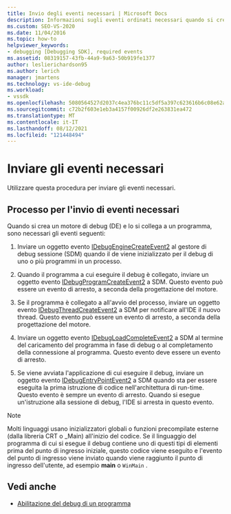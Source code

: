 ```yaml
---
title: Invio degli eventi necessari | Microsoft Docs
description: Informazioni sugli eventi ordinati necessari quando si crea un motore di debug e lo si collega a un programma Visual Studio debug.
ms.custom: SEO-VS-2020
ms.date: 11/04/2016
ms.topic: how-to
helpviewer_keywords:
- debugging [Debugging SDK], required events
ms.assetid: 08319157-43fb-44a9-9a63-50b919fe1377
author: leslierichardson95
ms.author: lerich
manager: jmartens
ms.technology: vs-ide-debug
ms.workload:
- vssdk
ms.openlocfilehash: 5080564527d2037c4ea376bc11c5df5a397c623616b6c08e62ab79e684256548
ms.sourcegitcommit: c72b2f603e1eb3a4157f00926df2e263831ea472
ms.translationtype: MT
ms.contentlocale: it-IT
ms.lasthandoff: 08/12/2021
ms.locfileid: "121448494"
---
```

# <a name="send-the-required-events"></a>Inviare gli eventi necessari
Utilizzare questa procedura per inviare gli eventi necessari.

## <a name="process-for-sending-required-events"></a>Processo per l'invio di eventi necessari
 Quando si crea un motore di debug (DE) e lo si collega a un programma, sono necessari gli eventi seguenti:

1. Inviare un oggetto evento [IDebugEngineCreateEvent2](../../extensibility/debugger/reference/idebugenginecreateevent2.md) al gestore di debug sessione (SDM) quando il de viene inizializzato per il debug di uno o più programmi in un processo.

2. Quando il programma a cui eseguire il debug è collegato, inviare un oggetto evento [IDebugProgramCreateEvent2](../../extensibility/debugger/reference/idebugprogramcreateevent2.md) a SDM. Questo evento può essere un evento di arresto, a seconda della progettazione del motore.

3. Se il programma è collegato a all'avvio del processo, inviare un oggetto evento [IDebugThreadCreateEvent2](../../extensibility/debugger/reference/idebugthreadcreateevent2.md) a SDM per notificare all'IDE il nuovo thread. Questo evento può essere un evento di arresto, a seconda della progettazione del motore.

4. Inviare un oggetto evento [IDebugLoadCompleteEvent2](../../extensibility/debugger/reference/idebugloadcompleteevent2.md) a SDM al termine del caricamento del programma in fase di debug o al completamento della connessione al programma. Questo evento deve essere un evento di arresto.

5. Se viene avviata l'applicazione di cui eseguire il debug, inviare un oggetto evento [IDebugEntryPointEvent2](../../extensibility/debugger/reference/idebugentrypointevent2.md) a SDM quando sta per essere eseguita la prima istruzione di codice nell'architettura di run-time. Questo evento è sempre un evento di arresto. Quando si esegue un'istruzione alla sessione di debug, l'IDE si arresta in questo evento.

> [!NOTE]
> Molti linguaggi usano inizializzatori globali o funzioni precompilate esterne (dalla libreria CRT o _Main) all'inizio del codice. Se il linguaggio del programma di cui si esegue il debug contiene uno di questi tipi di elementi prima del punto di ingresso iniziale, questo codice viene eseguito e l'evento del punto di ingresso viene inviato quando viene raggiunto il punto di ingresso dell'utente, ad esempio **main** o `WinMain` .

## <a name="see-also"></a>Vedi anche
- [Abilitazione del debug di un programma](../../extensibility/debugger/enabling-a-program-to-be-debugged.md)
